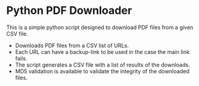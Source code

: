 # Python PDF Downloader

This is a simple python script designed to download PDF files from a given CSV file.

* Downloads PDF files from a CSV list of URLs.
* Each URL can have a backup-link to be used in the case the main link fails.
* The script generates a CSV file with a list of results of the downloads.
* MD5 validation is available to validate the integrity of the downloaded files.